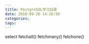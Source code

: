 ```yaml
---
title: PostgreSQL学习记录
date: 2018-09-26 14:26:56
categories:
tags:
---
```


select 
fetchall()
fetchmany()
fetchone()